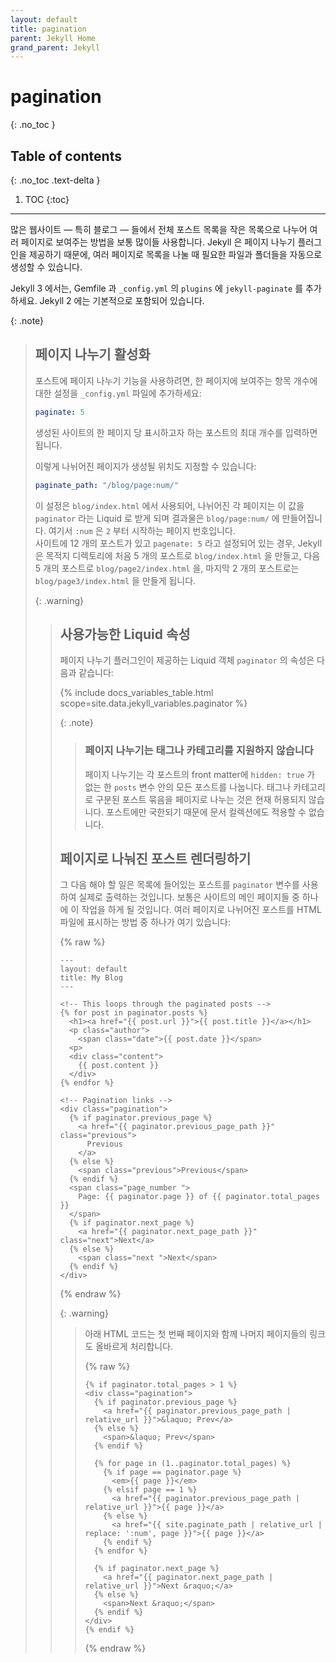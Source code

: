 ```yaml
---
layout: default
title: pagination
parent: Jekyll Home
grand_parent: Jekyll
---
```

# pagination
{: .no_toc }

## Table of contents
{: .no_toc .text-delta }

1. TOC
{:toc}

---

<!--
With many websites &mdash; especially blogs &mdash; it’s very common to
break the main listing of posts up into smaller lists and display them over
multiple pages. Jekyll offers a pagination plugin, so you can automatically
generate the appropriate files and folders you need for paginated listings.
-->
많은 웹사이트 &mdash; 특히 블로그 &mdash; 들에서 전체 포스트 목록을 작은
목록으로 나누어 여러 페이지로 보여주는 방법을 보통 많이들 사용합니다. Jekyll 은
페이지 나누기 플러그인을 제공하기 때문에, 여러 페이지로 목록을 나눌 때 필요한
파일과 폴더들을 자동으로 생성할 수 있습니다.

<!--
For Jekyll 3, include the `jekyll-paginate` plugin in your Gemfile and in
your `_config.yml` under `plugins`. For Jekyll 2, this is standard.
-->
Jekyll 3 에서는, Gemfile 과 `_config.yml` 의 `plugins` 에 `jekyll-paginate` 를
추가하세요. Jekyll 2 에는 기본적으로 포함되어 있습니다.

{: .note}
> <div class="note info">
> <!--
>   <h5>Pagination only works within HTML files</h5>
>   
>     Pagination does not work from within Markdown files from
>     your Jekyll site. Pagination works when called from within the HTML
>     file, named <code>index.html</code>, which optionally may reside in and
>     produce pagination from within a subdirectory, via the
>     <code>paginate_path</code> configuration value.
>   
> -->
>   <h3>페이지 나누기는 오직 HTML 파일에서만 작동합니다</h3>
>   
>     페이지 나누기는 마크다운 파일 안에서 작동하는 것이 아닙니다.
>     페이지 나누기는 파일명이 <code>index.html</code> 인 HTML 파일
>     안에서 호출되거나 환경설정 <code>paginate_path</code> 로 설정된
>     하위 디렉토리 안에서 동작합니다.
> 
>   
> </div>

<!--
## Enable pagination
-->
## 페이지 나누기 활성화

<!--
To enable pagination for posts on your blog, add a line to the `_config.yml` file that
specifies how many items should be displayed per page:
-->
포스트에 페이지 나누기 기능을 사용하려면, 한 페이지에 보여주는 항목 개수에
대한 설정을 `_config.yml` 파일에 추가하세요:

```yaml
paginate: 5
```

<!--
The number should be the maximum number of Posts you’d like to be displayed
per-page in the generated site.
-->
생성된 사이트의 한 페이지 당 표시하고자 하는 포스트의 최대 개수를 입력하면
됩니다.

<!--
You may also specify the destination of the pagination pages:
-->
이렇게 나뉘어진 페이지가 생성될 위치도 지정할 수 있습니다:

```yaml
paginate_path: "/blog/page:num/"
```

<!--
This will read in `blog/index.html`, send it each pagination page in Liquid as
`paginator` and write the output to `blog/page:num/`, where `:num` is the
pagination page number, starting with `2`. <br/>
If a site has 12 posts and specifies `paginate: 5`, Jekyll will write `blog/index.html`
with the first 5 posts, `blog/page2/index.html` with the next 5 posts and
`blog/page3/index.html` with the last 2 posts into the destination directory.
directory.
-->
이 설정은 `blog/index.html` 에서 사용되어, 나뉘어진 각 페이지는 이 값을
`paginator` 라는 Liquid 로 받게 되며 결과물은 `blog/page:num/` 에 만들어집니다.
여기서 `:num` 은 `2` 부터 시작하는 페이지 번호입니다. <br/>
사이트에 12 개의 포스트가 있고 `pagenate: 5` 라고 설정되어 있는 경우, Jekyll 은 목적지
디렉토리에 처음 5 개의 포스트로 `blog/index.html` 을 만들고, 다음 5 개의
포스트로 `blog/page2/index.html` 을, 마지막 2 개의 포스트로는 `blog/page3/index.html` 을 만들게 됩니다.

{: .warning}
> <div class="note warning">
> <!--
>   <h5>Don't set a permalink</h5>
>   
>     Setting a permalink in the front matter of your blog page will cause
>     pagination to break. Just omit the permalink.
>   
> -->
>   <h3>고유주소 설정은 하지 마세요</h3>
>   
>     블로그 페이지의 front matter에 고유주소를 설정하면 페이지 나누기가 작동하지
>     않습니다. 고유주소는 설정하지 마세요.
>   
> </div>

{: .note}
> <div class="note info">
> <!--
>   <h5>Pagination for categories, tags and collections</h5>
>   
>     The more recent <a href="https://github.com/sverrirs/jekyll-paginate-v2">
>     jekyll-paginate-v2</a> plugin supports more features. See the
>     <a href="https://github.com/sverrirs/jekyll-paginate-v2/tree/master/examples">
>     pagination examples</a> in the repository. <strong>This plugin is not
>     supported by GitHub Pages</strong>.
>   
> -->
>   <h3>카테고리와 태그, 컬렉션의 페이지 나누기</h3>
>   
>     최신 버전의 <a href="https://github.com/sverrirs/jekyll-paginate-v2">
>     jekyll-paginate-v2</a> 플러그인은 더 많은 기능을 지원합니다. 저장소에서
>     <a href="https://github.com/sverrirs/jekyll-paginate-v2/tree/master/examples">
>     페이지 나누기 예제</a>를 살펴보세요. <strong>GitHub Pages 에서는 이
>     플러그인을 지원하지 않습니다</strong>.
>   
> </div>

<!--
## Liquid Attributes Available
-->
## 사용가능한 Liquid 속성

<!--
The pagination plugin exposes the `paginator` liquid object with the following
attributes:
-->
페이지 나누기 플러그인이 제공하는 Liquid 객체 `paginator` 의 속성은 다음과
같습니다:

{% include docs_variables_table.html scope=site.data.jekyll_variables.paginator %}

{: .note}
> <div class="note info">
> <!--
>   <h5>Pagination does not support tags or categories</h5>
>   Pagination pages through every post in the <code>posts</code>
>   variable unless a post has <code>hidden: true</code> in its front matter.
>   It does not currently allow paging over groups of posts linked
>   by a common tag or category. It cannot include any collection of
>   documents because it is restricted to posts.
> -->
>   <h3>페이지 나누기는 태그나 카테고리를 지원하지 않습니다</h3>
>   페이지 나누기는 각 포스트의 front matter에
>   <code>hidden: true</code> 가 없는 한 <code>posts</code> 변수 안의 모든 포스트를 나눕니다.
>   태그나 카테고리로 구분된 포스트 묶음을 페이지로 나누는 것은
>   현재 허용되지 않습니다.  포스트에만 국한되기 때문에
>   문서 컬렉션에도 적용할 수 없습니다.
> </div>

<!--
## Render the paginated Posts
-->
## 페이지로 나눠진 포스트 렌더링하기

<!--
The next thing you need to do is to actually display your posts in a list using
the `paginator` variable that will now be available to you. You’ll probably
want to do this in one of the main pages of your site. Here’s one example of a
simple way of rendering paginated Posts in a HTML file:
-->
그 다음 해야 할 일은 목록에 들어있는 포스트를 `paginator` 변수를 사용하여 실제로
출력하는 것입니다. 보통은 사이트의 메인 페이지들 중 하나에 이 작업을 하게 될
것입니다. 여러 페이지로 나뉘어진 포스트를 HTML 파일에 표시하는 방법 중 하나가
여기 있습니다:

{% raw %}
```liquid
---
layout: default
title: My Blog
---

<!-- This loops through the paginated posts -->
{% for post in paginator.posts %}
  <h1><a href="{{ post.url }}">{{ post.title }}</a></h1>
  <p class="author">
    <span class="date">{{ post.date }}</span>
  <p>
  <div class="content">
    {{ post.content }}
  </div>
{% endfor %}

<!-- Pagination links -->
<div class="pagination">
  {% if paginator.previous_page %}
    <a href="{{ paginator.previous_page_path }}" class="previous">
      Previous
    </a>
  {% else %}
    <span class="previous">Previous</span>
  {% endif %}
  <span class="page_number ">
    Page: {{ paginator.page }} of {{ paginator.total_pages }}
  </span>
  {% if paginator.next_page %}
    <a href="{{ paginator.next_page_path }}" class="next">Next</a>
  {% else %}
    <span class="next ">Next</span>
  {% endif %}
</div>
```
{% endraw %}


{: .warning}
> <div class="note warning">
> <!--
>   <h5>Beware the page one edge-case</h5>
>   
>     Jekyll does not generate a ‘page1’ folder, so the above code will not work
>     when a <code>/page1</code> link is produced. See below for a way to handle
>     this if it’s a problem for you.
>   
> -->
>   <h3>첫 페이지 경계조건에 주의하세요</h3>
>   
>     Jekyll 은 ‘page1’ 폴더를 생성하지 않기 때문에, 위 코드는 <code>/page1</code>
>     링크에 대하여 올바르게 작동하지 않습니다.
>     만약 이것이 문제가 된다면 아래에서 설명하는 방법을 참고하세요.
>   
> </div>

<!--
The following HTML snippet should handle page one, and render a list of each
page with links to all but the current page.
-->
아래 HTML 코드는 첫 번째 페이지와 함께 나머지 페이지들의 링크도 올바르게
처리합니다.

{% raw %}
```liquid
{% if paginator.total_pages > 1 %}
<div class="pagination">
  {% if paginator.previous_page %}
    <a href="{{ paginator.previous_page_path | relative_url }}">&laquo; Prev</a>
  {% else %}
    <span>&laquo; Prev</span>
  {% endif %}

  {% for page in (1..paginator.total_pages) %}
    {% if page == paginator.page %}
      <em>{{ page }}</em>
    {% elsif page == 1 %}
      <a href="{{ paginator.previous_page_path | relative_url }}">{{ page }}</a>
    {% else %}
      <a href="{{ site.paginate_path | relative_url | replace: ':num', page }}">{{ page }}</a>
    {% endif %}
  {% endfor %}

  {% if paginator.next_page %}
    <a href="{{ paginator.next_page_path | relative_url }}">Next &raquo;</a>
  {% else %}
    <span>Next &raquo;</span>
  {% endif %}
</div>
{% endif %}
```
{% endraw %}
